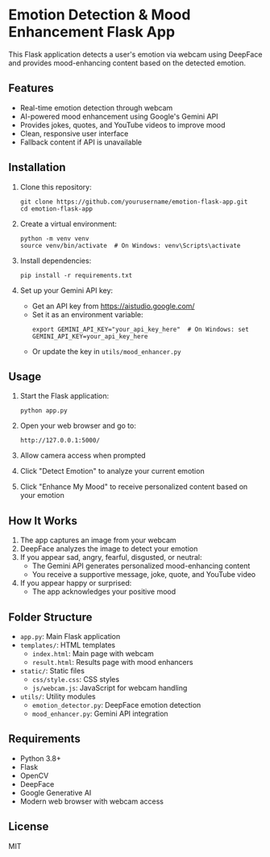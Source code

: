 # Emotion Detection & Mood Enhancement Flask App

This Flask application detects a user's emotion via webcam using DeepFace and provides mood-enhancing content based on the detected emotion.

## Features

- Real-time emotion detection through webcam
- AI-powered mood enhancement using Google's Gemini API
- Provides jokes, quotes, and YouTube videos to improve mood
- Clean, responsive user interface
- Fallback content if API is unavailable

## Installation

1. Clone this repository:
   ```
   git clone https://github.com/yourusername/emotion-flask-app.git
   cd emotion-flask-app
   ```

2. Create a virtual environment:
   ```
   python -m venv venv
   source venv/bin/activate  # On Windows: venv\Scripts\activate
   ```

3. Install dependencies:
   ```
   pip install -r requirements.txt
   ```

4. Set up your Gemini API key:
   - Get an API key from https://aistudio.google.com/
   - Set it as an environment variable:
     ```
     export GEMINI_API_KEY="your_api_key_here"  # On Windows: set GEMINI_API_KEY=your_api_key_here
     ```
   - Or update the key in `utils/mood_enhancer.py`

## Usage

1. Start the Flask application:
   ```
   python app.py
   ```

2. Open your web browser and go to:
   ```
   http://127.0.0.1:5000/
   ```

3. Allow camera access when prompted
4. Click "Detect Emotion" to analyze your current emotion
5. Click "Enhance My Mood" to receive personalized content based on your emotion

## How It Works

1. The app captures an image from your webcam
2. DeepFace analyzes the image to detect your emotion
3. If you appear sad, angry, fearful, disgusted, or neutral:
   - The Gemini API generates personalized mood-enhancing content
   - You receive a supportive message, joke, quote, and YouTube video
4. If you appear happy or surprised:
   - The app acknowledges your positive mood

## Folder Structure

- `app.py`: Main Flask application
- `templates/`: HTML templates
  - `index.html`: Main page with webcam
  - `result.html`: Results page with mood enhancers
- `static/`: Static files
  - `css/style.css`: CSS styles
  - `js/webcam.js`: JavaScript for webcam handling
- `utils/`: Utility modules
  - `emotion_detector.py`: DeepFace emotion detection
  - `mood_enhancer.py`: Gemini API integration

## Requirements

- Python 3.8+
- Flask
- OpenCV
- DeepFace
- Google Generative AI
- Modern web browser with webcam access

## License

MIT
